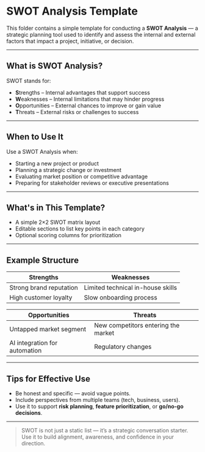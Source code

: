 # SWOT Analysis Template

This folder contains a simple template for conducting a **SWOT Analysis** — a strategic planning tool used to identify and assess the internal and external factors that impact a project, initiative, or decision.

---

## What is SWOT Analysis?

SWOT stands for:
- **S**trengths – Internal advantages that support success
- **W**eaknesses – Internal limitations that may hinder progress
- **O**pportunities – External chances to improve or gain value
- **T**hreats – External risks or challenges to success

---

## When to Use It

Use a SWOT Analysis when:
- Starting a new project or product
- Planning a strategic change or investment
- Evaluating market position or competitive advantage
- Preparing for stakeholder reviews or executive presentations

---

## What's in This Template?

- A simple 2×2 SWOT matrix layout
- Editable sections to list key points in each category
- Optional scoring columns for prioritization
---

## Example Structure

| Strengths                         | Weaknesses                          |
|----------------------------------|-------------------------------------|
| Strong brand reputation          | Limited technical in-house skills   |
| High customer loyalty            | Slow onboarding process             |

| Opportunities                    | Threats                             |
|----------------------------------|-------------------------------------|
| Untapped market segment          | New competitors entering the market |
| AI integration for automation    | Regulatory changes                  |

---

## Tips for Effective Use

- Be honest and specific — avoid vague points.
- Include perspectives from multiple teams (tech, business, users).
- Use it to support **risk planning**, **feature prioritization**, or **go/no-go decisions**.

---

> SWOT is not just a static list — it’s a strategic conversation starter.
> Use it to build alignment, awareness, and confidence in your direction.
